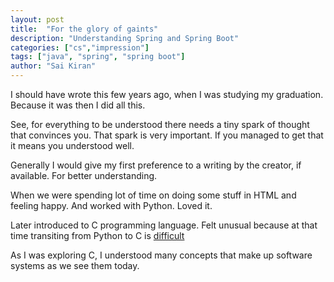 ```yaml
---
layout: post
title:  "For the glory of gaints"
description: "Understanding Spring and Spring Boot"
categories: ["cs","impression"]
tags: ["java", "spring", "spring boot"]
author: "Sai Kiran"
---
```


I should have wrote this few years ago, when I was studying my graduation.
Because it was then I did all this.

See, for everything to be understood there needs a tiny spark of thought
that convinces you. That spark is very important. If you managed to get that
it means you understood well.

Generally I would give my first preference to a writing by the creator, if available.
For better understanding.

When we were spending lot of time on doing some stuff in HTML and feeling
happy. And worked with Python. Loved it.

Later introduced to C programming language. Felt unusual because at that
time transiting from Python to C is [difficult](2015-01-07-A-Difficult-thing-for-beginners.md)

As I was exploring C, I understood many concepts that make up software systems as we see them today.

